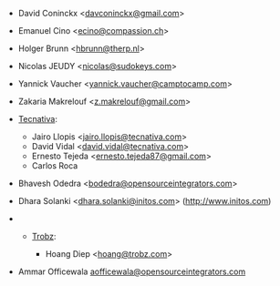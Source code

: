   - David Coninckx \<<davconinckx@gmail.com>\>

  - Emanuel Cino \<<ecino@compassion.ch>\>

  - Holger Brunn \<<hbrunn@therp.nl>\>

  - Nicolas JEUDY \<<nicolas@sudokeys.com>\>

  - Yannick Vaucher \<<yannick.vaucher@camptocamp.com>\>

  - Zakaria Makrelouf \<<z.makrelouf@gmail.com>\>

  - [Tecnativa](https://www.tecnativa.com):
    
      - Jairo Llopis \<<jairo.llopis@tecnativa.com>\>
      - David Vidal \<<david.vidal@tecnativa.com>\>
      - Ernesto Tejeda \<<ernesto.tejeda87@gmail.com>\>
      - Carlos Roca

  - Bhavesh Odedra \<<bodedra@opensourceintegrators.com>\>

  - Dhara Solanki \<<dhara.solanki@initos.com>\>
    (<http://www.initos.com>)

  -   - [Trobz](https://trobz.com):
        
          - Hoang Diep \<<hoang@trobz.com>\>
  - Ammar Officewala <aofficewala@opensourceintegrators.com>
